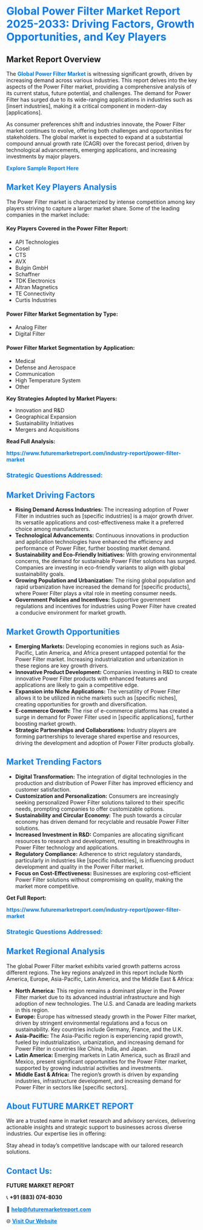 <h1 style="color: #007BFF;">Global Power Filter Market Report 2025-2033: Driving Factors, Growth Opportunities, and Key Players</h1>

<section id="overview">
<h2>Market Report Overview</h2>
<p>The <a href="https://www.futuremarketreport.com/industry-report/power-filter-market" style="color: #007BFF; text-decoration: none;"><strong>Global Power Filter Market</strong></a> is witnessing significant growth, driven by increasing demand across various industries. This report delves into the key aspects of the Power Filter market, providing a comprehensive analysis of its current status, future potential, and challenges. The demand for Power Filter has surged due to its wide-ranging applications in industries such as [insert industries], making it a critical component in modern-day [applications].</p>
<p>As consumer preferences shift and industries innovate, the Power Filter market continues to evolve, offering both challenges and opportunities for stakeholders. The global market is expected to expand at a substantial compound annual growth rate (CAGR) over the forecast period, driven by technological advancements, emerging applications, and increasing investments by major players.</p>
</section>

<section id="overview">
<p><a href="https://www.futuremarketreport.com/request-sample/reportId=115757" style="color: #007BFF; text-decoration: none;"><strong>Explore Sample Report Here</strong></a></p>
</section>

<section id="key-players">
<h2 style="color: #007BFF;">Market Key Players Analysis</h2>
<p>The Power Filter market is characterized by intense competition among key players striving to capture a larger market share. Some of the leading companies in the market include:</p>
<h4>Key Players Covered in the Power Filter Report:</h4>
<ul><li>API Technologies</li><li>Cosel</li><li>CTS</li><li>AVX</li><li>Bulgin GmbH</li><li>Schaffner</li><li>TDK Electronics</li><li>Altran Magnetics</li><li>TE Connectivity</li><li>Curtis Industries</li></ul>
<h4>Power Filter Market Segmentation by Type:</h4>
<ul><li>Analog Filter</li><li>Digital Filter</li></ul>

<h4>Power Filter Market Segmentation by Application:</h4>
<ul><li>Medical</li><li>Defense and Aerospace</li><li>Communication</li><li>High Temperature System</li><li>Other</li></ul>
<p><strong>Key Strategies Adopted by Market Players:</strong></p>
<ul>
<li>Innovation and R&D</li>
<li>Geographical Expansion</li>
<li>Sustainability Initiatives</li>
<li>Mergers and Acquisitions</li>
</ul>
</section>

<section>
<p><strong>Read Full Analysis: </strong></p><a href="https://www.futuremarketreport.com/industry-report/power-filter-market" style="color: #007BFF; text-decoration: none;"><strong>https://www.futuremarketreport.com/industry-report/power-filter-market</strong></a>
<h3 style="color: #007BFF;">Strategic Questions Addressed:</h3>
</section>

<section id="driving-factors">
<h2 style="color: #007BFF;">Market Driving Factors</h2>
<ul>
<li><strong>Rising Demand Across Industries:</strong> The increasing adoption of Power Filter in industries such as [specific industries] is a major growth driver. Its versatile applications and cost-effectiveness make it a preferred choice among manufacturers.</li>
<li><strong>Technological Advancements:</strong> Continuous innovations in production and application technologies have enhanced the efficiency and performance of Power Filter, further boosting market demand.</li>
<li><strong>Sustainability and Eco-Friendly Initiatives:</strong> With growing environmental concerns, the demand for sustainable Power Filter solutions has surged. Companies are investing in eco-friendly variants to align with global sustainability goals.</li>
<li><strong>Growing Population and Urbanization:</strong> The rising global population and rapid urbanization have increased the demand for [specific products], where Power Filter plays a vital role in meeting consumer needs.</li>
<li><strong>Government Policies and Incentives:</strong> Supportive government regulations and incentives for industries using Power Filter have created a conducive environment for market growth.</li>
</ul>
</section>

<section id="growth-opportunities">
<h2 style="color: #007BFF;">Market Growth Opportunities</h2>
<ul>
<li><strong>Emerging Markets:</strong> Developing economies in regions such as Asia-Pacific, Latin America, and Africa present untapped potential for the Power Filter market. Increasing industrialization and urbanization in these regions are key growth drivers.</li>
<li><strong>Innovative Product Development:</strong> Companies investing in R&D to create innovative Power Filter products with enhanced features and applications are likely to gain a competitive edge.</li>
<li><strong>Expansion into Niche Applications:</strong> The versatility of Power Filter allows it to be utilized in niche markets such as [specific niches], creating opportunities for growth and diversification.</li>
<li><strong>E-commerce Growth:</strong> The rise of e-commerce platforms has created a surge in demand for Power Filter used in [specific applications], further boosting market growth.</li>
<li><strong>Strategic Partnerships and Collaborations:</strong> Industry players are forming partnerships to leverage shared expertise and resources, driving the development and adoption of Power Filter products globally.</li>
</ul>
</section>

<section id="trending-factors">
<h2 style="color: #007BFF;">Market Trending Factors</h2>
<ul>
<li><strong>Digital Transformation:</strong> The integration of digital technologies in the production and distribution of Power Filter has improved efficiency and customer satisfaction.</li>
<li><strong>Customization and Personalization:</strong> Consumers are increasingly seeking personalized Power Filter solutions tailored to their specific needs, prompting companies to offer customizable options.</li>
<li><strong>Sustainability and Circular Economy:</strong> The push towards a circular economy has driven demand for recyclable and reusable Power Filter solutions.</li>
<li><strong>Increased Investment in R&D:</strong> Companies are allocating significant resources to research and development, resulting in breakthroughs in Power Filter technology and applications.</li>
<li><strong>Regulatory Compliance:</strong> Adherence to strict regulatory standards, particularly in industries like [specific industries], is influencing product development and quality in the Power Filter market.</li>
<li><strong>Focus on Cost-Effectiveness:</strong> Businesses are exploring cost-efficient Power Filter solutions without compromising on quality, making the market more competitive.</li>
</ul>
</section>

<section>
<p><strong>Get Full Report: </strong></p><a href="https://www.futuremarketreport.com/industry-report/power-filter-market" style="color: #007BFF; text-decoration: none;"><strong>https://www.futuremarketreport.com/industry-report/power-filter-market</strong></a>
<h3 style="color: #007BFF;">Strategic Questions Addressed:</h3>
</section>


<section id="regional-analysis">
<h2 style="color: #007BFF;">Market Regional Analysis</h2>
<p>The global Power Filter market exhibits varied growth patterns across different regions. The key regions analyzed in this report include North America, Europe, Asia-Pacific, Latin America, and the Middle East & Africa:</p>
<ul>
<li><strong>North America:</strong> This region remains a dominant player in the Power Filter market due to its advanced industrial infrastructure and high adoption of new technologies. The U.S. and Canada are leading markets in this region.</li>
<li><strong>Europe:</strong> Europe has witnessed steady growth in the Power Filter market, driven by stringent environmental regulations and a focus on sustainability. Key countries include Germany, France, and the U.K.</li>
<li><strong>Asia-Pacific:</strong> The Asia-Pacific region is experiencing rapid growth, fueled by industrialization, urbanization, and increasing demand for Power Filter in countries like China, India, and Japan.</li>
<li><strong>Latin America:</strong> Emerging markets in Latin America, such as Brazil and Mexico, present significant opportunities for the Power Filter market, supported by growing industrial activities and investments.</li>
<li><strong>Middle East & Africa:</strong> The region’s growth is driven by expanding industries, infrastructure development, and increasing demand for Power Filter in sectors like [specific sectors].</li>
</ul>
</section>

<footer>
<h2 style="color: #007BFF;">About FUTURE MARKET REPORT</h2>
<p>We are a trusted name in market research and advisory services, delivering actionable insights and strategic support to businesses across diverse industries. Our expertise lies in offering:</p>

<p>Stay ahead in today’s competitive landscape with our tailored research solutions.</p>

<h2 style="color: #007BFF;">Contact Us:</h2>
<p><strong>FUTURE MARKET REPORT</strong></p>
<p>📞 <strong>+91 (883) 074-8030</strong></p>
<p>📧 <strong><a href="mailto:help@futuremarketreport.com" style="color: #007BFF;">help@futuremarketreport.com</a></strong></p>
<p>🌐 <strong><a href="https://www.futuremarketreport.com/" style="color: #007BFF;">Visit Our Website</a></strong></p>
</footer>